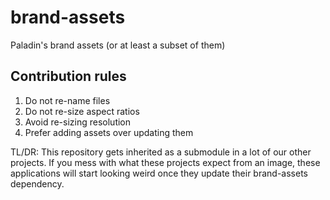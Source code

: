 # brand-assets
Paladin's brand assets (or at least a subset of them)

## Contribution rules
1. Do not re-name files
2. Do not re-size aspect ratios
3. Avoid re-sizing resolution
4. Prefer adding assets over updating them

TL/DR: This repository gets inherited as a submodule in a lot of our other projects. If you mess with what these projects expect from an image, these applications will start looking weird once they update their brand-assets dependency.